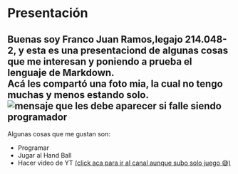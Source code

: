 # Presentación

Buenas soy Franco Juan Ramos,legajo 214.048-2, y esta es una presentaciond de algunas cosas que me interesan y poniendo a prueba el lenguaje de Markdown.  
Acá les compartó una foto mia, la cual no tengo muchas y menos estando solo.
![mensaje que les debe aparecer si falle siendo programador](https://github.com/pdepjm/2024-tp0-presentacion-francojuanramos/assets/164411510/1b6dcfc4-446b-441f-ab53-0ba2996d81dc "esto lo lees por curioso o porque te dormiste con el curso arriba de la foto")
---
Algunas cosas que me gustan son:
- Programar
- Jugar al Hand Ball
- Hacer video de YT  [(click aca para ir al canal aunque subo solo juego 😅)](https://www.youtube.com/@minefranco588/videos)
